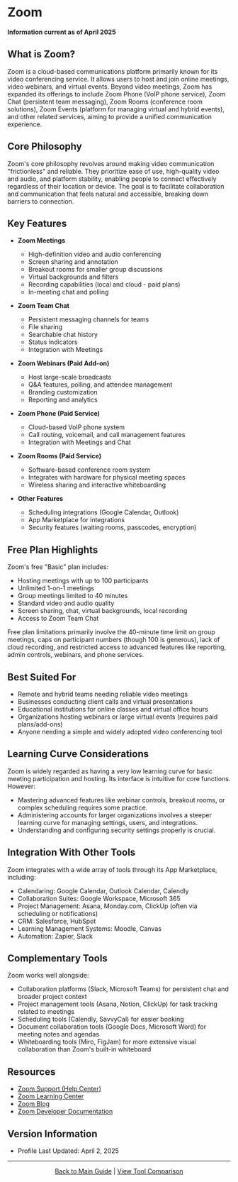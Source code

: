 # Zoom

**Information current as of April 2025**

## What is Zoom?

Zoom is a cloud-based communications platform primarily known for its video conferencing service. It allows users to host and join online meetings, video webinars, and virtual events. Beyond video meetings, Zoom has expanded its offerings to include Zoom Phone (VoIP phone service), Zoom Chat (persistent team messaging), Zoom Rooms (conference room solutions), Zoom Events (platform for managing virtual and hybrid events), and other related services, aiming to provide a unified communication experience.

## Core Philosophy

Zoom's core philosophy revolves around making video communication "frictionless" and reliable. They prioritize ease of use, high-quality video and audio, and platform stability, enabling people to connect effectively regardless of their location or device. The goal is to facilitate collaboration and communication that feels natural and accessible, breaking down barriers to connection.

## Key Features

- **Zoom Meetings**
  - High-definition video and audio conferencing
  - Screen sharing and annotation
  - Breakout rooms for smaller group discussions
  - Virtual backgrounds and filters
  - Recording capabilities (local and cloud - paid plans)
  - In-meeting chat and polling

- **Zoom Team Chat**
  - Persistent messaging channels for teams
  - File sharing
  - Searchable chat history
  - Status indicators
  - Integration with Meetings

- **Zoom Webinars (Paid Add-on)**
  - Host large-scale broadcasts
  - Q&A features, polling, and attendee management
  - Branding customization
  - Reporting and analytics

- **Zoom Phone (Paid Service)**
  - Cloud-based VoIP phone system
  - Call routing, voicemail, and call management features
  - Integration with Meetings and Chat

- **Zoom Rooms (Paid Service)**
  - Software-based conference room system
  - Integrates with hardware for physical meeting spaces
  - Wireless sharing and interactive whiteboarding

- **Other Features**
  - Scheduling integrations (Google Calendar, Outlook)
  - App Marketplace for integrations
  - Security features (waiting rooms, passcodes, encryption)

## Free Plan Highlights

Zoom's free "Basic" plan includes:
- Hosting meetings with up to 100 participants
- Unlimited 1-on-1 meetings
- Group meetings limited to 40 minutes
- Standard video and audio quality
- Screen sharing, chat, virtual backgrounds, local recording
- Access to Zoom Team Chat

Free plan limitations primarily involve the 40-minute time limit on group meetings, caps on participant numbers (though 100 is generous), lack of cloud recording, and restricted access to advanced features like reporting, admin controls, webinars, and phone services.

## Best Suited For

- Remote and hybrid teams needing reliable video meetings
- Businesses conducting client calls and virtual presentations
- Educational institutions for online classes and virtual office hours
- Organizations hosting webinars or large virtual events (requires paid plans/add-ons)
- Anyone needing a simple and widely adopted video conferencing tool

## Learning Curve Considerations

Zoom is widely regarded as having a very low learning curve for basic meeting participation and hosting. Its interface is intuitive for core functions. However:
- Mastering advanced features like webinar controls, breakout rooms, or complex scheduling requires some practice.
- Administering accounts for larger organizations involves a steeper learning curve for managing settings, users, and integrations.
- Understanding and configuring security settings properly is crucial.

## Integration With Other Tools

Zoom integrates with a wide array of tools through its App Marketplace, including:
- Calendaring: Google Calendar, Outlook Calendar, Calendly
- Collaboration Suites: Google Workspace, Microsoft 365
- Project Management: Asana, Monday.com, ClickUp (often via scheduling or notifications)
- CRM: Salesforce, HubSpot
- Learning Management Systems: Moodle, Canvas
- Automation: Zapier, Slack

## Complementary Tools

Zoom works well alongside:
- Collaboration platforms (Slack, Microsoft Teams) for persistent chat and broader project context
- Project management tools (Asana, Notion, ClickUp) for task tracking related to meetings
- Scheduling tools (Calendly, SavvyCal) for easier booking
- Document collaboration tools (Google Docs, Microsoft Word) for meeting notes and agendas
- Whiteboarding tools (Miro, FigJam) for more extensive visual collaboration than Zoom's built-in whiteboard

## Resources

- [Zoom Support (Help Center)](https://support.zoom.us/hc/en-us)
- [Zoom Learning Center](https://learning.zoom.us/)
- [Zoom Blog](https://blog.zoom.us/)
- [Zoom Developer Documentation](https://developers.zoom.us/)

## Version Information

- Profile Last Updated: April 2, 2025

---

<p align="center"><a href="../README.md">Back to Main Guide</a> | <a href="../comparison-tables/tool-comparison.md">View Tool Comparison</a></p>
